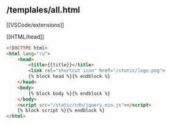 ## /templales/all.html

[[VSCode/extensions]]

[[HTML/head]]

```html
<!DOCTYPE html>
<html lang="ru">
    <head>
        <title>{{title}}</title>
        <link rel="shortcut icon" href="/static/logo.png">
        {% block head %}{% endblock %}
    </head>
    <body>
        {% block body %}{% endblock %}
    </body>
    <script src="/static/cdn/jquery.min.js"></script>
    {% block script %}{% endblock %}
</html>
```
